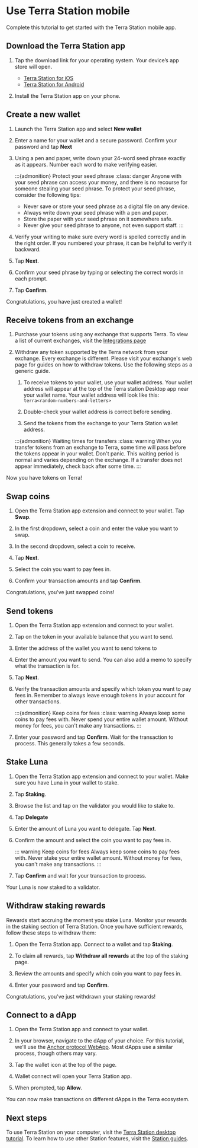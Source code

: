 
# Use Terra Station mobile

Complete this tutorial to get started with the Terra Station mobile app.

## Download the Terra Station app

1. Tap the download link for your operating system. Your device’s app store will open.

    - [Terra Station for iOS](https://apps.apple.com/app/id1548434735)
    - [Terra Station for Android](https://play.google.com/store/apps/details?id=money.terra.station)

2. Install the Terra Station app on your phone.

## Create a new wallet

1. Launch the Terra Station app and select **New wallet**

2. Enter a name for your wallet and a secure password. Confirm your password and tap **Next**

3. Using a pen and paper, write down your 24-word seed phrase exactly as it appears. Number each word to make verifying easier.

    :::{admonition} Protect your seed phrase
    :class: danger
    Anyone with your seed phrase can access your money, and there is no recourse for someone stealing your seed phrase. To protect your seed phrase, consider the following tips:

    - Never save or store your seed phrase as a digital file on any device.
    - Always write down your seed phrase with a pen and paper.
    - Store the paper with your seed phrase on it somewhere safe.
    - Never give your seed phrase to anyone, not even support staff.
    :::

4. Verify your writing to make sure every word is spelled correctly and in the right order. If you numbered your phrase, it can be helpful to verify it backward.

5. Tap **Next**.

6. Confirm your seed phrase by typing or selecting the correct words in each prompt.

7. Tap **Confirm**.

Congratulations, you have just created a wallet!

## Receive tokens from an exchange

1. Purchase your tokens using any exchange that supports Terra. To view a list of current exchanges, visit the [Integrations page](../../ecosystem/integrations.md#exchanges)

1. Withdraw any token supported by the Terra network from your exchange. Every exchange is different. Please visit your exchange's web page for guides on how to withdraw tokens. Use the following steps as a generic guide.

    1. To receive tokens to your wallet, use your wallet address. Your wallet address will appear at the top of the Terra station Desktop app near your wallet name. Your wallet address will look like this: `terra<random-numbers-and-letters>`

    1. Double-check your wallet address is correct before sending.

    1. Send the tokens from the exchange to your Terra Station wallet address.

    :::{admonition} Waiting times for transfers
    :class: warning
    When you transfer tokens from an exchange to Terra, some time will pass before the tokens appear in your wallet. Don't panic. This waiting period is normal and varies depending on the exchange. If a transfer does not appear immediately, check back after some time.
    :::

Now you have tokens on Terra!

## Swap coins

1. Open the Terra Station app extension and connect to your wallet. Tap **Swap**.

2. In the first dropdown, select a coin and enter the value you want to swap.

3. In the second dropdown, select a coin to receive.

4. Tap **Next**.

5. Select the coin you want to pay fees in.

5. Confirm your transaction amounts and tap **Confirm**.

Congratulations, you've just swapped coins!

## Send tokens

1. Open the Terra Station app extension and connect to your wallet.

2. Tap on the token in your available balance that you want to send.

3. Enter the address of the wallet you want to send tokens to

4. Enter the amount you want to send. You can also add a memo to specify what the transaction is for.

5. Tap **Next**.

6. Verify the transaction amounts and specify which token you want to pay fees in. Remember to always leave enough tokens in your account for other transactions.

    :::{admonition} Keep coins for fees
    :class: warning
    Always keep some coins to pay fees with. Never spend your entire wallet amount. Without money for fees, you can't make any transactions.
    :::

7.  Enter your password and tap **Confirm**. Wait for the transaction to process. This generally takes a few seconds.

## Stake Luna

1. Open the Terra Station app extension and connect to your wallet. Make sure you have Luna in your wallet to stake.

2. Tap **Staking**.

3. Browse the list and tap on the validator you would like to stake to.

4. Tap **Delegate**

5. Enter the amount of Luna you want to delegate. Tap **Next**.

6. Confirm the amount and select the coin you want to pay fees in.

    ::: warning Keep coins for fees
    Always keep some coins to pay fees with. Never stake your entire wallet amount. Without money for fees, you can't make any transactions.
    :::

7. Tap **Confirm** and wait for your transaction to process.

Your Luna is now staked to a validator.

## Withdraw staking rewards

Rewards start accruing the moment you stake Luna. Monitor your rewards in the staking section of Terra Station. Once you have sufficient rewards, follow these steps to withdraw them:

1. Open the Terra Station app. Connect to a wallet and tap **Staking**.

2. To claim all rewards, tap **Withdraw all rewards** at the top of the staking page.

2. Review the amounts and specify which coin you want to pay fees in.

3. Enter your password and tap **Confirm**.

Congratulations, you've just withdrawn your staking rewards!

## Connect to a dApp

1. Open the Terra Station app and connect to your wallet.

2. In your browser, navigate to the dApp of your choice. For this tutorial, we'll use the [Anchor protocol WebApp](https://app.anchorprotocol.com/). Most dApps use a similar process, though others may vary.

3. Tap the wallet icon at the top of the page.

4. Wallet connect will open your Terra Station app.

5. When prompted, tap **Allow**.

You can now make transactions on different dApps in the Terra ecosystem.

## Next steps

To use Terra Station on your computer, visit the [Terra Station desktop tutorial](terra-station-desktop.md). To learn how to use other Station features, visit the [Station guides](../station-guides/README.md).
